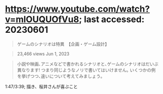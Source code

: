 # https://www.youtube.com/watch?v=mlOUQUOfVu8; last accessed: 20230601

> ゲームのシナリオは特異　【企画・ゲーム設計】

> 23,466 views Jun 1, 2023 

> 小説や映画､アニメなどで書かれるシナリオと､ゲームのシナリオはだいぶ異なります! つまり同じようなノリで書いてはいけません｡ いくつかの例を挙げつつ､違いについて考えてみましょう｡


1:47/3:39; 描き、桜井さんが喜ぶこと
